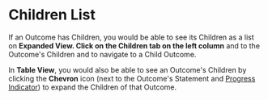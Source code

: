 # Children List

If an Outcome has Children, you would be able to see its Children as a list on **Expanded View. Click on the Children tab on the left column** and to the Outcome's Children and to navigate to a Child Outcome.&#x20;

In **Table View**, you would also be able to see an Outcome's Children by clicking the **Chevron** icon (next to the Outcome's Statement and [Progress Indicator](progress-indicator.md)) to expand the Children of that Outcome.
